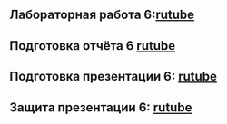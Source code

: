 ## Лабораторная работа 6:[rutube](https://rutube.ru/video/5eb6a4a84ba6e89636b161fba672ea49/) 
## Подготовка отчёта 6  [rutube](https://rutube.ru/video/5eb6a4a84ba6e89636b161fba672ea49/) 
## Подготовка презентации 6: [rutube](https://rutube.ru/video/5eb6a4a84ba6e89636b161fba672ea49/) 
## Защита презентации 6:  [rutube](https://rutube.ru/video/5eb6a4a84ba6e89636b161fba672ea49/) 
